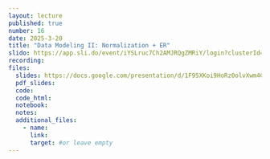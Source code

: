 ```yaml
---
layout: lecture
published: true
number: 16
date: 2025-3-20
title: "Data Modeling II: Normalization + ER"
slido: https://app.sli.do/event/iYSLruc7Ch2AMJRQgZMRiY/login?clusterId=eu1&redirect_url=https%3A%2F%2Fapp.sli.do%2Fevent%2FiYSLruc7Ch2AMJRQgZMRiY
recording: 
files:
  slides: https://docs.google.com/presentation/d/1F95XKoi9HoRz0olvXwm4C79qzyHGk1i2r6z5w6R-7WE/edit 
  pdf_slides:
  code:
  code_html:
  notebook: 
  notes:
  additional_files:
    - name:
      link:
      target: #or leave empty
---
```

